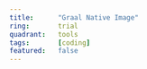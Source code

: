 ```yaml
---
title:      "Graal Native Image"
ring:       trial
quadrant:   tools
tags:       [coding]
featured:   false
---
```

